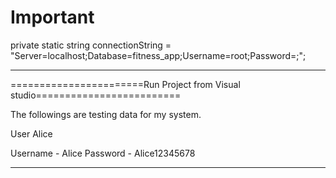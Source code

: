 
# Important

 private static string connectionString = "Server=localhost;Database=fitness_app;Username=root;Password=;";
 

_________________________________________________________________________________________


=======================Run Project from Visual studio=========================

The followings are testing data for my system.

User
Alice

Username      -	Alice
Password      -	Alice12345678

___________________________________________________________________________________

